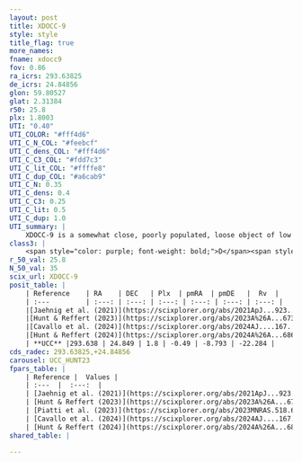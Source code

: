```yaml
---
layout: post
title: XDOCC-9
style: style
title_flag: true
more_names: 
fname: xdocc9
fov: 0.86
ra_icrs: 293.63825
de_icrs: 24.84856
glon: 59.80527
glat: 2.31384
r50: 25.8
plx: 1.8003
UTI: "0.40"
UTI_COLOR: "#fff4d6"
UTI_C_N_COL: "#feebcf"
UTI_C_dens_COL: "#fff4d6"
UTI_C_C3_COL: "#fdd7c3"
UTI_C_lit_COL: "#ffffe8"
UTI_C_dup_COL: "#a6cab9"
UTI_C_N: 0.35
UTI_C_dens: 0.4
UTI_C_C3: 0.25
UTI_C_lit: 0.5
UTI_C_dup: 1.0
UTI_summary: |
    XDOCC-9 is a somewhat close, poorly populated, loose object of low C3 quality. It is moderately studied in the literature.
class3: |
    <span style="color: purple; font-weight: bold;">D</span><span style="color: #FFC300; font-weight: bold;">B</span>
r_50_val: 25.8
N_50_val: 35
scix_url: XDOCC-9
posit_table: |
    | Reference    | RA    | DEC   | Plx  | pmRA  | pmDE   |  Rv  |
    | :---         | :---: | :---: | :---: | :---: | :---: | :---: |
    |[Jaehnig et al. (2021)](https://scixplorer.org/abs/2021ApJ...923..129J) | 293.596 | 24.998 | 1.828 | -0.458 | -8.74 | -- |
    |[Hunt & Reffert (2023)](https://scixplorer.org/abs/2023A%26A...673A.114H) | 293.615 | 24.773 | 1.789 | -0.466 | -8.798 | -23.38 |
    |[Cavallo et al. (2024)](https://scixplorer.org/abs/2024AJ....167...12C) | 293.633 | 24.86 | 1.786 | -- | -- | -- |
    |[Hunt & Reffert (2024)](https://scixplorer.org/abs/2024A%26A...686A..42H) | 293.615 | 24.773 | 1.789 | -0.466 | -8.798 | -23.38 |
    | **UCC** |293.638 | 24.849 | 1.8 | -0.49 | -8.793 | -22.284 | 
cds_radec: 293.63825,+24.84856
carousel: UCC_HUNT23
fpars_table: |
    | Reference |  Values |
    | :---  |  :---:  |
    | [Jaehnig et al. (2021)](https://scixplorer.org/abs/2021ApJ...923..129J) | `Avmag=0.659, Dist=552.704, logAge=7.997` |
    | [Hunt & Reffert (2023)](https://scixplorer.org/abs/2023A%26A...673A.114H) | `AV50=0.542, diffAV50=0.93, MOD50=8.651, logAge50=8.159` |
    | [Piatti et al. (2023)](https://scixplorer.org/abs/2023MNRAS.518.6216P) | `Log(t)=8.71, [Fe/H]=0.07, Mass=204, binar_fr=0.35` |
    | [Cavallo et al. (2024)](https://scixplorer.org/abs/2024AJ....167...12C) | `AV50=0.6, dMod50=8.78, logAge50=8.26, [Fe/H]50=0.33` |
    | [Hunt & Reffert (2024)](https://scixplorer.org/abs/2024A%26A...686A..42H) | `MassJ=41.7933` |
shared_table: |
    
---
```

